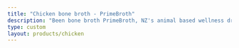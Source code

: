 ```yaml
---
title: "Chicken bone broth - PrimeBroth"
description: "Been bone broth PrimeBroth, NZ's animal based wellness drink"
type: custom
layout: products/chicken
---
```



